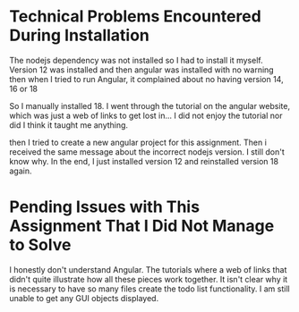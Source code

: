 # Technical Problems Encountered During Installation
The nodejs dependency was not installed so I had to install it myself.
 Version 12 was installed and then angular was installed with no warning
   then when I tried to run Angular, it complained about no having version 14, 16 or 18
   
So I manually installed 18.  I went through the tutorial on the angular website, which was
just a web of links to get lost in... I did not enjoy the tutorial nor did I think it taught me anything.  

then I tried to create a new angular project for this assignment. Then i received the same message about the incorrect nodejs version. I still don't know why.  In the end, I just installed version 12 and reinstalled version 18 again.

# Pending Issues with This Assignment That I Did Not Manage to Solve
I honestly don't understand Angular.  The tutorials where a web of links 
that didn't quite illustrate how all these pieces work together.
It isn't clear why it is necessary to have so many files create the todo list
functionality.  I am still unable to get any GUI objects displayed.  

